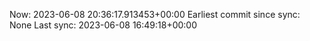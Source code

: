 Now: 2023-06-08 20:36:17.913453+00:00 Earliest commit since sync: None Last sync: 2023-06-08 16:49:18+00:00

